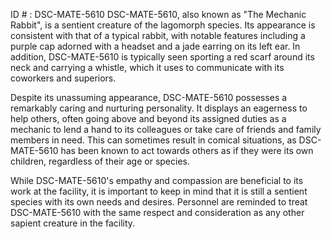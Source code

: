 ID # : DSC-MATE-5610
DSC-MATE-5610, also known as "The Mechanic Rabbit", is a sentient creature of the lagomorph species. Its appearance is consistent with that of a typical rabbit, with notable features including a purple cap adorned with a headset and a jade earring on its left ear. In addition, DSC-MATE-5610 is typically seen sporting a red scarf around its neck and carrying a whistle, which it uses to communicate with its coworkers and superiors.

Despite its unassuming appearance, DSC-MATE-5610 possesses a remarkably caring and nurturing personality. It displays an eagerness to help others, often going above and beyond its assigned duties as a mechanic to lend a hand to its colleagues or take care of friends and family members in need. This can sometimes result in comical situations, as DSC-MATE-5610 has been known to act towards others as if they were its own children, regardless of their age or species.

While DSC-MATE-5610's empathy and compassion are beneficial to its work at the facility, it is important to keep in mind that it is still a sentient species with its own needs and desires. Personnel are reminded to treat DSC-MATE-5610 with the same respect and consideration as any other sapient creature in the facility.
